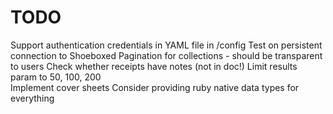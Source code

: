 # TODO

Support authentication credentials in YAML file in /config
Test on persistent connection to Shoeboxed
Pagination for collections - should be transparent to users
Check whether receipts have notes (not in doc!)
Limit results param to 50, 100, 200           
Implement cover sheets
Consider providing ruby native data types for everything
